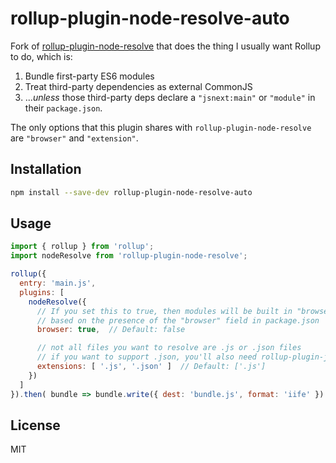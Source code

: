 # rollup-plugin-node-resolve-auto

Fork of [rollup-plugin-node-resolve](https://github.com/rollup/rollup-plugin-node-resolve) that
does the thing I usually want Rollup to do, which is:

1. Bundle first-party ES6 modules
2. Treat third-party dependencies as external CommonJS
3. ..._unless_ those third-party deps declare a `"jsnext:main"` or `"module"` in their `package.json`.

The only options that this plugin shares with `rollup-plugin-node-resolve` are `"browser"` and `"extension"`.

## Installation

```bash
npm install --save-dev rollup-plugin-node-resolve-auto
```

## Usage

```js
import { rollup } from 'rollup';
import nodeResolve from 'rollup-plugin-node-resolve';

rollup({
  entry: 'main.js',
  plugins: [
    nodeResolve({
      // If you set this to true, then modules will be built in "browser" mode
      // based on the presence of the "browser" field in package.json
      browser: true,  // Default: false

      // not all files you want to resolve are .js or .json files
      // if you want to support .json, you'll also need rollup-plugin-json
      extensions: [ '.js', '.json' ]  // Default: ['.js']
    })
  ]
}).then( bundle => bundle.write({ dest: 'bundle.js', format: 'iife' }) );
```

## License

MIT
